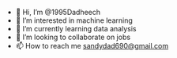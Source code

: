 - 👋 Hi, I’m @1995Dadheech
- 👀 I’m interested in machine learning
- 🌱 I’m currently learning data analysis
- 💞️ I’m looking to collaborate on jobs
- 📫 How to reach me sandydad690@gmail.com

<!---
1995Dadheech/1995Dadheech is a ✨ special ✨ repository because its `README.md` (this file) appears on your GitHub profile.
You can click the Preview link to take a look at your changes.
--->
